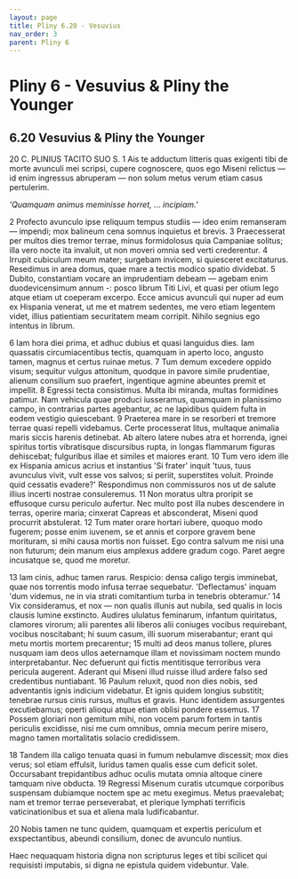 ```yaml
---
layout: page
title: Pliny 6.20 - Vesuvius
nav_order: 3
parent: Pliny 6
---
```


# Pliny 6 - Vesuvius & Pliny the Younger

## 6.20 Vesuvius & Pliny the Younger

20  C. PLINIUS TACITO SUO S.
1 Ais te adductum litteris quas exigenti tibi de morte avunculi mei scripsi, cupere cognoscere, quos ego Miseni relictus — id enim ingressus abruperam — non solum metus verum etiam casus pertulerim.

*'Quamquam animus meminisse horret, ...
incipiam.'*

2 Profecto avunculo ipse reliquum tempus studiis — ideo enim remanseram — impendi; mox balineum cena somnus inquietus et brevis. 3 Praecesserat per multos dies tremor terrae, minus formidolosus quia Campaniae solitus; illa vero nocte ita invaluit, ut non moveri omnia sed verti crederentur. 4 Irrupit cubiculum meum mater; surgebam invicem, si quiesceret excitaturus. Resedimus in area domus, quae mare a tectis modico spatio dividebat. 5 Dubito, constantiam vocare an imprudentiam debeam — agebam enim duodevicensimum annum -: posco librum Titi Livi, et quasi per otium lego atque etiam ut coeperam excerpo. Ecce amicus avunculi qui nuper ad eum ex Hispania venerat, ut me et matrem sedentes, me vero etiam legentem videt, illius patientiam securitatem meam corripit. Nihilo segnius ego intentus in librum.

6 Iam hora diei prima, et adhuc dubius et quasi languidus dies. Iam quassatis circumiacentibus tectis, quamquam in aperto loco, angusto tamen, magnus et certus ruinae metus. 7 Tum demum excedere oppido visum; sequitur vulgus attonitum, quodque in pavore simile prudentiae, alienum consilium suo praefert, ingentique agmine abeuntes premit et impellit. 8 Egressi tecta consistimus. Multa ibi miranda, multas formidines patimur. Nam vehicula quae produci iusseramus, quamquam in planissimo campo, in contrarias partes agebantur, ac ne lapidibus quidem fulta in eodem vestigio quiescebant. 9 Praeterea mare in se resorberi et tremore terrae quasi repelli videbamus. Certe processerat litus, multaque animalia maris siccis harenis detinebat. Ab altero latere nubes atra et horrenda, ignei spiritus tortis vibratisque discursibus rupta, in longas flammarum figuras dehiscebat; fulguribus illae et similes et maiores erant. 10 Tum vero idem ille ex Hispania amicus acrius et instantius 'Si frater' inquit 'tuus, tuus avunculus vivit, vult esse vos salvos; si periit, superstites voluit. Proinde quid cessatis evadere?' Respondimus non commissuros nos ut de salute illius incerti nostrae consuleremus. 11 Non moratus ultra proripit se effusoque cursu periculo aufertur. Nec multo post illa nubes descendere in terras, operire maria; cinxerat Capreas et absconderat, Miseni quod procurrit abstulerat. 12 Tum mater orare hortari iubere, quoquo modo fugerem; posse enim iuvenem, se et annis et corpore gravem bene morituram, si mihi causa mortis non fuisset. Ego contra salvum me nisi una non futurum; dein manum eius amplexus addere gradum cogo. Paret aegre incusatque se, quod me moretur.

13 Iam cinis, adhuc tamen rarus. Respicio: densa caligo tergis imminebat, quae nos torrentis modo infusa terrae sequebatur. 'Deflectamus' inquam 'dum videmus, ne in via strati comitantium turba in tenebris obteramur.' 14 Vix consideramus, et nox — non qualis illunis aut nubila, sed qualis in locis clausis lumine exstincto. Audires ululatus feminarum, infantum quiritatus, clamores virorum; alii parentes alii liberos alii coniuges vocibus requirebant, vocibus noscitabant; hi suum casum, illi suorum miserabantur; erant qui metu mortis mortem precarentur; 15 multi ad deos manus tollere, plures nusquam iam deos ullos aeternamque illam et novissimam noctem mundo interpretabantur. Nec defuerunt qui fictis mentitisque terroribus vera pericula augerent. Aderant qui Miseni illud ruisse illud ardere falso sed credentibus nuntiabant. 16 Paulum reluxit, quod non dies nobis, sed adventantis ignis indicium videbatur. Et ignis quidem longius substitit; tenebrae rursus cinis rursus, multus et gravis. Hunc identidem assurgentes excutiebamus; operti alioqui atque etiam oblisi pondere essemus. 17 Possem gloriari non gemitum mihi, non vocem parum fortem in tantis periculis excidisse, nisi me cum omnibus, omnia mecum perire misero, magno tamen mortalitatis solacio credidissem.

18 Tandem illa caligo tenuata quasi in fumum nebulamve discessit; mox dies verus; sol etiam effulsit, luridus tamen qualis esse cum deficit solet. Occursabant trepidantibus adhuc oculis mutata omnia altoque cinere tamquam nive obducta. 19 Regressi Misenum curatis utcumque corporibus suspensam dubiamque noctem spe ac metu exegimus. Metus praevalebat; nam et tremor terrae perseverabat, et plerique lymphati terrificis vaticinationibus et sua et aliena mala ludificabantur.

20 Nobis tamen ne tunc quidem, quamquam et expertis periculum et exspectantibus, abeundi consilium, donec de avunculo nuntius.

Haec nequaquam historia digna non scripturus leges et tibi scilicet qui requisisti imputabis, si digna ne epistula quidem videbuntur. Vale.
